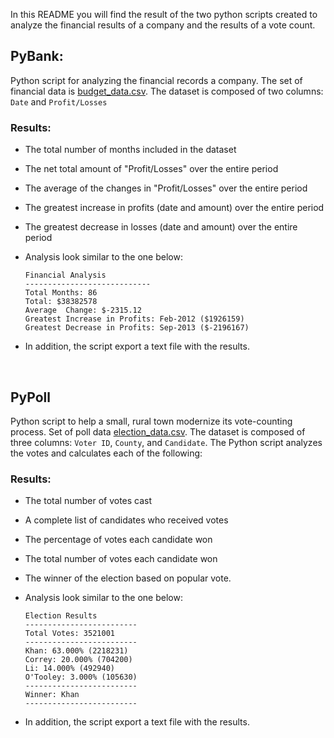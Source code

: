 In this README you will find the result of the two python scripts created to analyze the financial results of a company and the results of a vote count.

## PyBank:

Python script for analyzing the financial records a company. The set of financial data is [budget_data.csv](PyBank/Resources/budget_data.csv). The dataset is composed of two columns: `Date` and `Profit/Losses`
 
### Results:

  * The total number of months included in the dataset

  * The net total amount of "Profit/Losses" over the entire period

  * The average of the changes in "Profit/Losses" over the entire period

  * The greatest increase in profits (date and amount) over the entire period

  * The greatest decrease in losses (date and amount) over the entire period

* Analysis look similar to the one below:

  ```text
  Financial Analysis
  ----------------------------
  Total Months: 86
  Total: $38382578
  Average  Change: $-2315.12
  Greatest Increase in Profits: Feb-2012 ($1926159)
  Greatest Decrease in Profits: Sep-2013 ($-2196167)
  ```

* In addition, the script export a text file with the results.
<br>

## PyPoll

Python script to help a small, rural town modernize its vote-counting process. Set of poll data  [election_data.csv](PyPoll/Resources/election_data.csv). The dataset is composed of three columns: `Voter ID`, `County`, and `Candidate`. The Python script analyzes the votes and calculates each of the following:

### Results:

  * The total number of votes cast

  * A complete list of candidates who received votes

  * The percentage of votes each candidate won

  * The total number of votes each candidate won

  * The winner of the election based on popular vote.

* Analysis look similar to the one below:

  ```text
  Election Results
  -------------------------
  Total Votes: 3521001
  -------------------------
  Khan: 63.000% (2218231)
  Correy: 20.000% (704200)
  Li: 14.000% (492940)
  O'Tooley: 3.000% (105630)
  -------------------------
  Winner: Khan
  -------------------------
  ```

* In addition, the script export a text file with the results.
